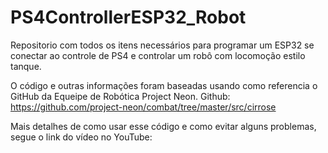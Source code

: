 # PS4ControllerESP32_Robot
Repositorio com todos os itens necessários para programar um ESP32 se conectar ao controle de PS4 e controlar um robô com locomoção estilo tanque.

O código e outras informações foram baseadas usando como referencia o GitHub da Equeipe de Robótica Project Neon. Github: https://github.com/project-neon/combat/tree/master/src/cirrose

Mais detalhes de como usar esse código e como evitar alguns problemas, segue o link do vídeo no YouTube: 
